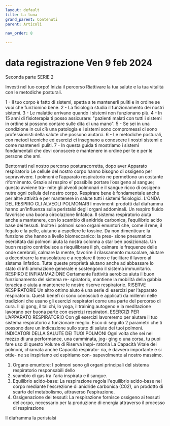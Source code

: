 ```yaml
---
layout: default
title: La luna 
grand_parent: Contenuti
parent: Articoli

nav_order: 8

---
```


# data registrazione Ven 9 feb 2024

Seconda parte
SERIE 2

Investi nel tuo corpo! Inizia il percorso
Riattivare la tua salute e la tua vitalità con le metodiche posturali.

1 - Il tuo corpo è fatto di sistemi, spetta a te mantenerli puliti e in ordine se vuoi che funzionino bene.
2 - La fisiologia studia il funzionamento dei nostri sistemi.
3 - Le malattie arrivano quando i sistemi non funzionano più.
4 - In 15 anni di fisioterapia ti posso assicurare: "pazienti malati con tutti i sistemi in ordine si possono contare sulle dita di una mano".
5 - Se sei in una condizione in cui c’è una patologia e i sistemi sono compromessi ci sono professionisti della salute che possono aiutarci.
6 - Le metodiche posturali, con metodi tecniche ed esercizi ci insegnano a conoscere i nostri sistemi e come mantenerli puliti.
7 - In questa guida ti mostriamo i sistemi fondamentali che devi conoscere e mantenere in ordine per te e per le persone che ami.

Bentornati nel nostro percorso posturacorretta, dopo aver
Apparato respiratorio
Le cellule del nostro corpo hanno bisogno di ossigeno per sopravvivere.
I polmoni e l’apparato respiratorio ne permettono un costante rifornimento.
Grazie al respiro e’ possibile portare l’ossigeno al sangue; questo avviene tra-
mite gli alveoli polmonari e il sangue ricco di ossigeno nutre ogni cellula del
nostro corpo.
Respirare bene è fondamentale anche per altre attività e per mantenere in
salute tutti i sistemi fisiologici.
L’ONDA DEL RESPIRO
GLI ALVEOLI POLMONARI
I movimenti prodotti dal diaframma hanno un’influenza sulla peristalsi degli
organi addominali.
Un respiro fluido favorisce una buona circolazione linfatica.
Il sistema respiratorio aiuta anche a mantenere, con lo scambio di anidride
carbonica, l’equilibrio acido base dei tessuti. Inoltre i polmoni sono organi
emuntori che, come il rene, il fegato e la pelle, aiutano a espellere le tossine.
Da non dimenticare la funzione che hanno a livello biomeccanico: la pres-
sione pneumatica esercitata dai polmoni aiuta la nostra colonna a star ben
posizionata.
Un buon respiro contribuisce a riequilibrare il ph, calmare le frequenze delle
onde cerebrali, calmare la mente, favorire il rilassamento muscolare,
aiutare a decontrarre la muscolatura e a regolare il tono e facilitare il lavoro
al sistema linfatico.
Tutte queste proprietà aiutano anche ad abbassare lo stato di infi ammazione
generale e sostengono il sistema immunitario.
RESPIRO E INFIAMMAZIONE
Certamente l’attività aerobica aiuta il buon funzionamento del sistema re-
spiratorio, mantiene la mobilità della gabbia toracica e aiuta a mantenere le
nostre riserve respiratorie.
RISERVE RESPIRATORIE
Un altro ottimo aiuto è una serie di esercizi per l’apparato respiratorio.
Questi benefi ci sono conosciuti e applicati da millenni nelle tradizioni che
usano gli esercizi respiratori come una parte del percorso di cura.
Il qi gong, il tai chi, lo yoga, il training autogeno e la meditazione lavorano per
buona parte con esercizi respiratori.
ESERCIZI PER L’APPARATO RESPIRATORIO
Con gli esercizi lavoreremo per aiutare il tuo sistema respiratorio a funzionare
meglio.
Ecco di seguito 2 parametri che ti possono dare un indicazione sullo stato di
salute dei tuoi polmoni.
INDICATORI DELLA SALUTE DEI TUOI POLMONI
Ogni volta che sei nel mezzo di una
performance, una camminata, jog-
ging o una corsa, tu puoi fare uso
di questo Volume di Riserva Inspi-
ratoria
La Capacità Vitale dei polmoni,
chiamata anche Capacità respirato-
ria, è davvero importante e si ottie-
ne se inspiriamo ed espiriamo con-
sapevolmente al nostro massimo.


1. Organo emuntore: I polmoni sono gli organi principali del sistema respiratorio responsabili dello
2. scambio di gas tra l'aria inspirata e il sangue.
3. ﻿﻿﻿Equilibrio acido-base: La respirazione regola l'equilibrio acido-base nel corpo mediante l'escrezione di anidride carbonica
(C02), un prodotto di scarto del metabolismo, attraverso
l'espirazione.
3. Ossigenazione dei tessuti: La respirazione fornisce ossigeno ai tessuti del corpo, necessario per la produzione di energia attraverso il processo di respirazione 


Il diaframma la peristalsi 